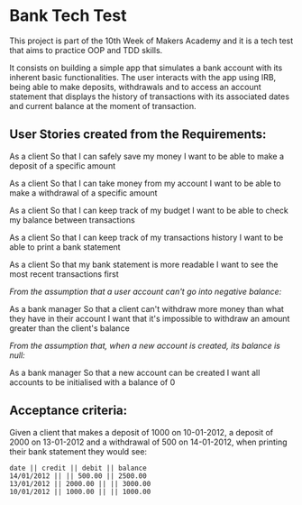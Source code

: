 # Bank Tech Test

This project is part of the 10th Week of Makers Academy and it is a tech test that aims to practice OOP and TDD skills.

It consists on building a simple app that simulates a bank account with its inherent basic functionalities. The user interacts with the app using IRB, being able to make deposits, withdrawals and to access an account statement that displays the history of transactions with its associated dates and current balance at the moment of transaction.


## User Stories created from the Requirements:

As a client
So that I can safely save my money
I want to be able to make a deposit of a specific amount

As a client
So that I can take money from my account
I want to be able to make a withdrawal of a specific amount

As a client
So that I can keep track of my budget
I want to be able to check my balance between transactions

As a client
So that I can keep track of my transactions history
I want to be able to print a bank statement

As a client
So that my bank statement is more readable
I want to see the most recent transactions first

*From the assumption that a user account can't go into negative balance:*

As a bank manager
So that a client can't withdraw more money than what they have in their account
I want that it's impossible to withdraw an amount greater than the client's balance

*From the assumption that, when a new account is created, its balance is null:*

As a bank manager
So that a new account can be created
I want all accounts to be initialised with a balance of 0  

## Acceptance criteria:

Given a client that makes a deposit of 1000 on 10-01-2012, a deposit of 2000 on 13-01-2012 and a withdrawal of 500 on 14-01-2012, when printing their bank statement they would see:

```
date || credit || debit || balance
14/01/2012 || || 500.00 || 2500.00
13/01/2012 || 2000.00 || || 3000.00
10/01/2012 || 1000.00 || || 1000.00
```
